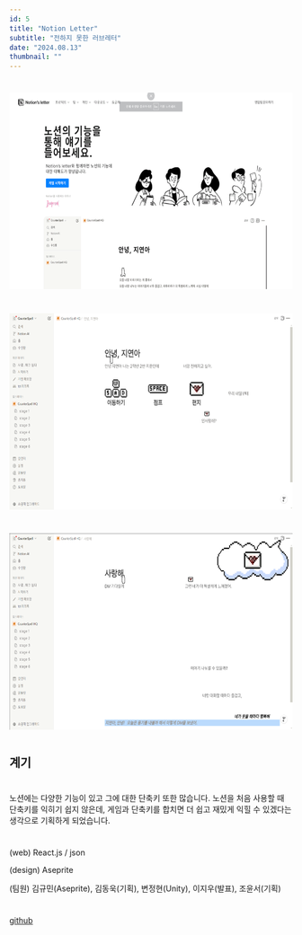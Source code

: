 ```yaml
---
id: 5
title: "Notion Letter"
subtitle: "전하지 못한 러브레터"
date: "2024.08.13"
thumbnail: ""
---
```

#
<img src="../../static/image/LETTER1.png" height="350px">

#
<img src="../../static/image/LETTER2.png" height="350px">

#
<img src="../../static/image/LETTER3.png" height="350px">

#
#
## 계기
#
노션에는 다양한 기능이 있고 그에 대한 단축키 또한 많습니다. 노션을 처음 사용할 때 단축키를 익히기 쉽지 않은데, 게임과 단축키를 합치면 더 쉽고 재밌게 익힐 수 있겠다는 생각으로 기획하게 되었습니다. 
#
(web) React.js / json


(design) Aseprite


(팀원) 김규민(Aseprite), 김동욱(기획), 변정현(Unity), 이지우(발표), 조윤서(기획)
#
##
#
[github](https://github.com/gyumingim/counterspell)